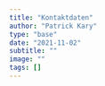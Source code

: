 ```yaml
---
title: "Kontaktdaten"
author: "Patrick Kary"
type: "base"
date: "2021-11-02"
subtitle: ""
image: ""
tags: []
---
```



